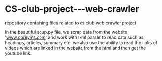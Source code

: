 # CS-club-project---web-crawler
repository containing files related to cs club web crawler project


In the beautiful soup.py file, we scrap data from the website 'www.coreyms.com' and work with lxml parser to read data such as headings, articles, summary etc.
we also use the ability to read the links of videos which are linked in the website from the html and then get the youtube link.
